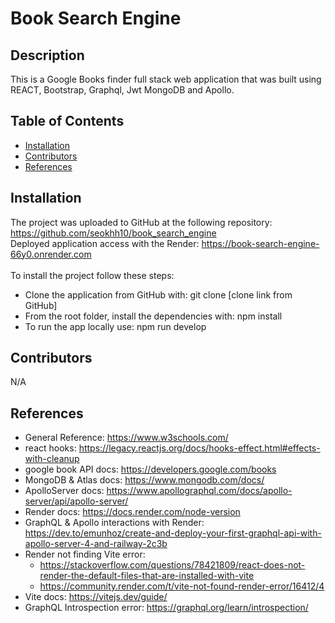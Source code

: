  # Book Search Engine
      
   ## Description 
   
   This is a Google Books finder full stack web application that was built using REACT, Bootstrap, Graphql, Jwt MongoDB and Apollo.
   
   ## Table of Contents  
   * [Installation](#installation)
   * [Contributors](#contibutors) 
   * [References](#references)
     
   ## Installation 
   
   The project was uploaded to GitHub at the following repository: https://github.com/seokhh10/book_search_engine <br/>
   Deployed application access with the Render: https://book-search-engine-66y0.onrender.com  <br/>  
   To install the project follow these steps: 
   * Clone the application from GitHub with: git clone [clone link from GitHub] 
   * From the root folder, install the dependencies with: npm install
   * To run the app locally use: npm run develop
     
   ## Contributors

   N/A

   ## References
   
* General Reference: https://www.w3schools.com/
* react hooks: https://legacy.reactjs.org/docs/hooks-effect.html#effects-with-cleanup
* google book API docs: https://developers.google.com/books
* MongoDB & Atlas docs: https://www.mongodb.com/docs/
* ApolloServer docs: https://www.apollographql.com/docs/apollo-server/api/apollo-server/
* Render docs: https://docs.render.com/node-version
* GraphQL & Apollo interactions with Render: https://dev.to/emunhoz/create-and-deploy-your-first-graphql-api-with-apollo-server-4-and-railway-2c3b
* Render not finding Vite error: 
  * https://stackoverflow.com/questions/78421809/react-does-not-render-the-default-files-that-are-installed-with-vite
  * https://community.render.com/t/vite-not-found-render-error/16412/4
* Vite docs: https://vitejs.dev/guide/
* GraphQL Introspection error: https://graphql.org/learn/introspection/